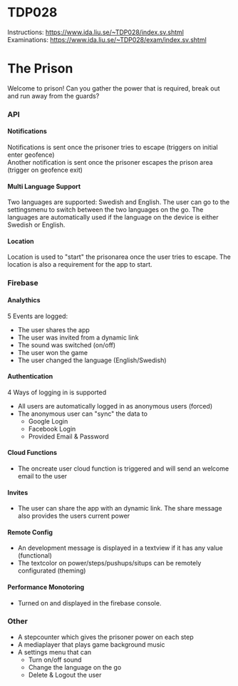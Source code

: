 # TDP028
Instructions: https://www.ida.liu.se/~TDP028/index.sv.shtml  
Examinations: https://www.ida.liu.se/~TDP028/exam/index.sv.shtml  

# The Prison
Welcome to prison! Can you gather the power that is required, break out and run away from the guards?

### API
#### Notifications
Notifications is sent once the prisoner tries to escape (triggers on initial enter geofence)  
Another notification is sent once the prisoner escapes the prison area (trigger on geofence exit)
#### Multi Language Support
Two languages are supported: Swedish and English. The user can go to the settingsmenu to switch between the two languages on the go. The languages are automatically used if the language on the device is either Swedish or English.
#### Location
Location is used to "start" the prisonarea once the user tries to escape. The location is also a requirement for the app to start.
### Firebase
#### Analythics
5 Events are logged:
- The user shares the app
- The user was invited from a dynamic link
- The sound was switched (on/off)
- The user won the game
- The user changed the language (English/Swedish)
#### Authentication
4 Ways of logging in is supported
- All users are automatically logged in as anonymous users (forced)
- The anonymous user can "sync" the data to
  - Google Login
  - Facebook Login
  - Provided Email & Password
#### Cloud Functions
- The oncreate user cloud function is triggered and will send an welcome email to the user
#### Invites
- The user can share the app with an dynamic link. The share message also provides the users current power
#### Remote Config
- An development message is displayed in a textview if it has any value (functional)
- The textcolor on power/steps/pushups/situps can be remotely configurated (theming)
#### Performance Monotoring
- Turned on and displayed in the firebase console.

### Other
- A stepcounter which gives the prisoner power on each step
- A mediaplayer that plays game background music
- A settings menu that can
    - Turn on/off sound 
    - Change the language on the go
    - Delete & Logout the user
